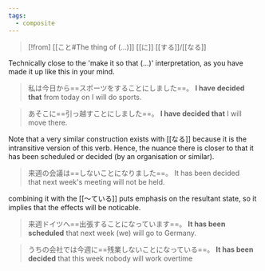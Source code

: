 ```yaml
---
tags:
  - composite
---
```

>[!from]
>[[こと#The thing of (...)]] [[に]] [[する]]/[[なる]]

Technically close to the 'make it so that (...)' interpretation, as you have made it up like this in your mind.
>私は今日から==スポーツをすることにしました==。
>**I have decided that** from today on I will do sports.

>あそこに==引っ越すことにしました==。
>**I have decided that** I will move there.

Note that a very similar construction exists with [[なる]] because it is the intransitive version of this verb. Hence, the nuance there is closer to that it has been scheduled or decided (by an organisation or similar).


>来週の会議は==しないことになりました==。
>It has been decided that next week's meeting will not be held.

combining it with the [[〜ている]] puts emphasis on the resultant state, so it implies that the effects will be noticable.
>来週ドイツへ==出張することになっています==。
>**It has been scheduled** that next week (we) will go to Germany.

>うちの会社では今週に==残業しないことになっている==。
>**It has been decided** that this week nobody will work overtime

